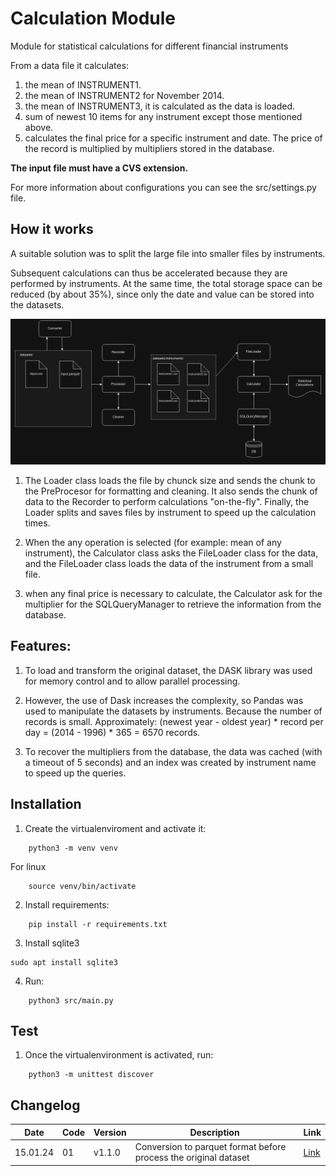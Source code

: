 # Calculation Module

Module for statistical calculations for different financial instruments

From a data file it calculates:
1. the mean of INSTRUMENT1.
2. the mean of INSTRUMENT2 for November 2014.
3. the mean of INSTRUMENT3, it is calculated as the data is loaded.
4. sum of newest 10 items for any instrument except those mentioned above. 
5. calculates the final price for a specific instrument and date. The price of the record is multiplied by multipliers stored in the database.


**The input file must have a CVS extension.** 

For more information about configurations you can see the src/settings.py file.


## How it works
A suitable solution was to split the large file into smaller files by instruments.

Subsequent calculations can thus be accelerated because they are performed by instruments. At the same time, the total storage space can be reduced (by about 35%), since only the date and value can be stored into the datasets.

![Schema](schema.png)

1. The Loader class loads the file by chunck size and sends the chunk to the PreProcesor for formatting and cleaning. It also sends the chunk of data to the Recorder to perform calculations "on-the-fly".
Finally, the Loader splits and saves files by instrument to speed up the calculation times.

2. When the any operation is selected (for example: mean of any instrument), the Calculator class asks the FileLoader class for the data, and the FileLoader class loads the data of the instrument from a small file.

3. when any final price is necessary to calculate, the Calculator ask for the multiplier for the SQLQueryManager to retrieve the information from the database.

## Features:

1. To load and transform the original dataset, the DASK library was used for memory control and to allow parallel processing.

2. However, the use of Dask increases the complexity, so Pandas was used to manipulate the datasets by instruments. Because the number of records is small. Approximately:
(newest year - oldest year) * record per day = (2014 - 1996) * 365 = 6570 records.

3. To recover the multipliers from the database, the data was cached (with a timeout of 5 seconds) and an index was created by instrument name to speed up the queries.

## Installation
1. Create the virtualenviroment and activate it:
```
    python3 -m venv venv
```
For linux
```
    source venv/bin/activate
```
2. Install requirements:
```
    pip install -r requirements.txt
```
3. Install sqlite3
```
sudo apt install sqlite3
```
4. Run:
```
    python3 src/main.py
```

## Test
1. Once the virtualenvironment is activated, run:
```
    python3 -m unittest discover
```

## Changelog
| Date    | Code | Version | Description | Link |
| -------- | ------- | -------- | ------- | -------
| 15.01.24  | 01    | v1.1.0  | Conversion to parquet format before process the original dataset | [Link](docs/v1.1.0.md)